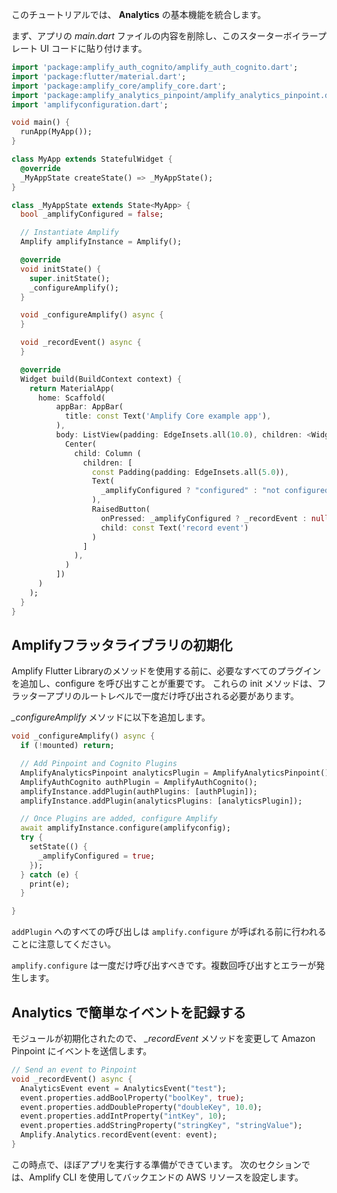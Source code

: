 このチュートリアルでは、 **Analytics** の基本機能を統合します。

まず、アプリの *main.dart* ファイルの内容を削除し、このスターターボイラープレート UI コードに貼り付けます。

```dart
import 'package:amplify_auth_cognito/amplify_auth_cognito.dart';
import 'package:flutter/material.dart';
import 'package:amplify_core/amplify_core.dart';
import 'package:amplify_analytics_pinpoint/amplify_analytics_pinpoint.dart';
import 'amplifyconfiguration.dart';

void main() {
  runApp(MyApp());
}

class MyApp extends StatefulWidget {
  @override
  _MyAppState createState() => _MyAppState();
}

class _MyAppState extends State<MyApp> {
  bool _amplifyConfigured = false;

  // Instantiate Amplify
  Amplify amplifyInstance = Amplify();

  @override
  void initState() {
    super.initState();
    _configureAmplify(); 
  }

  void _configureAmplify() async {
  }

  void _recordEvent() async {
  }

  @override
  Widget build(BuildContext context) {
    return MaterialApp(
      home: Scaffold(
          appBar: AppBar(
            title: const Text('Amplify Core example app'),
          ),
          body: ListView(padding: EdgeInsets.all(10.0), children: <Widget>[
            Center( 
              child: Column (
                children: [
                  const Padding(padding: EdgeInsets.all(5.0)),
                  Text(
                    _amplifyConfigured ? "configured" : "not configured"
                  ),                  
                  RaisedButton(
                    onPressed: _amplifyConfigured ? _recordEvent : null,
                    child: const Text('record event')
                  )
                ]
              ),
            )
          ])
      )
    );
  }
}
```


## Amplifyフラッタライブラリの初期化
Amplify Flutter Libraryのメソッドを使用する前に、必要なすべてのプラグインを追加し、configure を呼び出すことが重要です。 これらの init メソッドは、フラッターアプリのルートレベルで一度だけ呼び出される必要があります。

*_configureAmplify* メソッドに以下を追加します。

```dart
void _configureAmplify() async {
  if (!mounted) return;

  // Add Pinpoint and Cognito Plugins
  AmplifyAnalyticsPinpoint analyticsPlugin = AmplifyAnalyticsPinpoint();
  AmplifyAuthCognito authPlugin = AmplifyAuthCognito();
  amplifyInstance.addPlugin(authPlugins: [authPlugin]);
  amplifyInstance.addPlugin(analyticsPlugins: [analyticsPlugin]);

  // Once Plugins are added, configure Amplify
  await amplifyInstance.configure(amplifyconfig);
  try {
    setState(() {
      _amplifyConfigured = true;
    });
  } catch (e) {
    print(e);
  }

}
```

`addPlugin` へのすべての呼び出しは `amplify.configure` が呼ばれる前に行われることに注意してください。

`amplify.configure` は一度だけ呼び出すべきです。複数回呼び出すとエラーが発生します。

## Analytics で簡単なイベントを記録する

モジュールが初期化されたので、 *_recordEvent* メソッドを変更して Amazon Pinpoint にイベントを送信します。

```dart
// Send an event to Pinpoint
void _recordEvent() async {
  AnalyticsEvent event = AnalyticsEvent("test");
  event.properties.addBoolProperty("boolKey", true);
  event.properties.addDoubleProperty("doubleKey", 10.0);
  event.properties.addIntProperty("intKey", 10);
  event.properties.addStringProperty("stringKey", "stringValue");
  Amplify.Analytics.recordEvent(event: event);
}
```

この時点で、ほぼアプリを実行する準備ができています。 次のセクションでは、Amplify CLI を使用してバックエンドの AWS リソースを設定します。